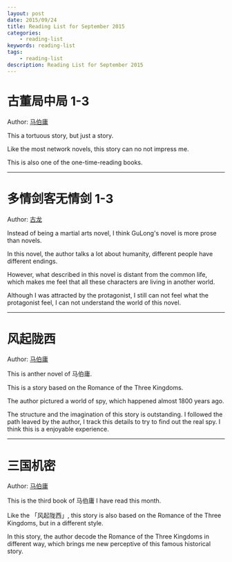 ```yaml
---
layout: post
date: 2015/09/24
title: Reading List for September 2015 
categories: 
    - reading-list
keywords: reading-list
tags: 
    - reading-list
description: Reading List for September 2015
---
```



# 古董局中局 1-3

Author: [马伯庸][]


This a tortuous story, but just a story.

Like the most network novels, this story can no not impress me. 

This is also one of the one-time-reading books.

---------------------------

# 多情剑客无情剑 1-3

Author: [古龙][]

Instead of being a martial arts novel, I think GuLong's novel is more prose than novels.

In this novel, the author talks a lot about humanity, different people have different endings.

However, what described in this novel is distant from the common life, which makes me feel that all these characters are living in another world.

Although I was attracted by the protagonist, I still can not feel what the protagonist feel, I can not understand the world of this novel.

---------------------------

# 风起陇西


Author: [马伯庸][]


This is anther novel of 马伯庸.

This is a story based on the Romance of the Three Kingdoms.

The author pictured a world of spy, which happened almost 1800 years ago.

The structure and the imagination of this story is outstanding. 
I followed the path leaved by the author, I track this details to try to find out the real spy.
I think this is a enjoyable experience.

---------------------------

# 三国机密

Author: [马伯庸][]

This is the third book of 马伯庸 I have read this month.

Like the 「风起陇西」, this story is also based on the Romance of the Three Kingdoms, but in a different style.

In this story, the author decode the Romance of the Three Kingdoms in different way, which brings me new perceptive of this famous historical story.




[马伯庸]: https://zh.wikipedia.org/wiki/%E9%A9%AC%E4%BC%AF%E5%BA%B8
[古龙]:  https://zh.wikipedia.org/wiki/%E5%8F%A4%E9%BE%99


